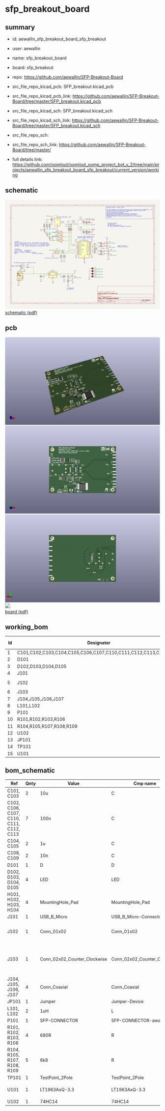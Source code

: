 # sfp_breakout_board
 
## summary 
* id: aewallin_sfp_breakout_board_sfp_breakout
* user: aewallin
* name: sfp_breakout_board
* board: sfp_breakout
* repo: https://github.com/aewallin/SFP-Breakout-Board
* src_file_repo_kicad_pcb: SFP_breakout.kicad_pcb
* src_file_repo_kicad_pcb_link: https://github.com/aewallin/SFP-Breakout-Board/tree/master/SFP_breakout.kicad_pcb
* src_file_repo_kicad_sch: SFP_breakout.kicad_sch
* src_file_repo_kicad_sch_link: https://github.com/aewallin/SFP-Breakout-Board/tree/master/SFP_breakout.kicad_sch

* src_file_repo_sch: 
* src_file_repo_sch_link: https://github.com/aewallin/SFP-Breakout-Board/tree/master/
* full details link: https://github.com/oomlout/oomlout_oomp_project_bot_v_2/tree/main/projects/aewallin_sfp_breakout_board_sfp_breakout/current_version/working  

## schematic  
![](working_schematic_600.png)  
[schematic (pdf)](working_schematic.pdf) 






















## pcb  
![](working_3d_600.png) 
![](working_3d_front_600.png)  
![](working_3d_back_600.png)  
![](working_600.png)  
[board (pdf)](working.pdf)  

## working_bom
| Id | Designator | Footprint | Quantity | Designation | Supplier and ref |  | None | 
| --- | --- | --- | --- | --- | --- | --- | --- | 
| 1 | C101,C102,C103,C104,C105,C106,C107,C110,C111,C112,C113,C108,C109 | C_0805_2012Metric | 13 | C |  |  | [''] | 
| 2 | D101 | DIODE_DO-214BA | 1 | D |  |  | [''] | 
| 3 | D102,D103,D104,D105 | LED_0805_2012Metric | 4 | LED |  |  | [''] | 
| 4 | J101 | USB_Micro-B_Molex-105017-0001 | 1 | USB_B_Micro |  |  | [''] | 
| 5 | J102 | TerminalBlock_TE_282834-2_1x02_P2.54mm_Horizontal | 1 | Conn_01x02 |  |  | [''] | 
| 6 | J103 | PinHeader_2x02_P2.54mm_Vertical | 1 | Conn_02x02_Counter_Clockwise |  |  | [''] | 
| 7 | J104,J105,J106,J107 | SMA_Amphenol_132289_EdgeMount | 4 | Conn_Coaxial |  |  | [''] | 
| 8 | L101,L102 | L_0805_2012Metric | 2 | L |  |  | [''] | 
| 9 | P101 | Connector_SFP_and_Cage | 1 | SFP-CONNECTOR |  |  | [''] | 
| 10 | R101,R102,R103,R106 | R_0805_2012Metric | 4 | R |  |  | [''] | 
| 11 | R104,R105,R107,R108,R109 | R_0805_2012Metric | 5 | 7k |  |  | [''] | 
| 12 | U102 | TSSOP-14_4.4x5mm_P0.65mm | 1 | 74HC14 |  |  | [''] | 
| 13 | JP101 | PinHeader_1x02_P2.54mm_Vertical | 1 | Jumper |  |  | [''] | 
| 14 | TP101 | PinHeader_1x02_P2.54mm_Vertical | 1 | TestPoint_2Pole |  |  | [''] | 
| 15 | U101 | TO-263-5_TabPin3 | 1 | LT1963AxQ-3.3 |  |  | [''] | 


## bom_schematic
| Ref | Qnty | Value | Cmp name | Footprint | Description | Vendor | DNP | 
| --- | --- | --- | --- | --- | --- | --- | --- | 
| C101, C103 | 2 | 10u | C | Capacitor_SMD:C_0805_2012Metric | Unpolarized capacitor |  |  | 
| C102, C106, C107, C110, C111, C112, C113 | 7 | 100n | C | Capacitor_SMD:C_0805_2012Metric | Unpolarized capacitor |  |  | 
| C104, C105 | 2 | 1u | C | Capacitor_SMD:C_0805_2012Metric | Unpolarized capacitor |  |  | 
| C108, C109 | 2 | 10n | C | Capacitor_SMD:C_0805_2012Metric | Unpolarized capacitor |  |  | 
| D101 | 1 | D | D | awallinKiCadFootprints:DIODE_DO-214BA | Diode |  |  | 
| D102, D103, D104, D105 | 4 | LED | LED | LED_SMD:LED_0805_2012Metric | Light emitting diode |  |  | 
| H101, H102, H103, H104 | 4 | MountingHole_Pad | MountingHole_Pad | MountingHole:MountingHole_3.2mm_M3_DIN965_Pad | Mounting Hole with connection |  |  | 
| J101 | 1 | USB_B_Micro | USB_B_Micro-Connector | Connector_USB:USB_Micro-B_Molex-105017-0001 |  |  |  | 
| J102 | 1 | Conn_01x02 | Conn_01x02 | TerminalBlock_TE-Connectivity:TerminalBlock_TE_282834-2_1x02_P2.54mm_Horizontal | Generic connector, single row, 01x02, script generated (kicad-library-utils/schlib/autogen/connector/) |  |  | 
| J103 | 1 | Conn_02x02_Counter_Clockwise | Conn_02x02_Counter_Clockwise | Connector_PinHeader_2.54mm:PinHeader_2x02_P2.54mm_Vertical | Generic connector, double row, 02x02, counter clockwise pin numbering scheme (similar to DIP package numbering), script generated (kicad-library-utils/schlib/autogen/connector/) |  |  | 
| J104, J105, J106, J107 | 4 | Conn_Coaxial | Conn_Coaxial | Connector_Coaxial:SMA_Amphenol_132289_EdgeMount | coaxial connector (BNC, SMA, SMB, SMC, Cinch/RCA, LEMO, ...) |  |  | 
| JP101 | 1 | Jumper | Jumper-Device | Connector_PinHeader_2.54mm:PinHeader_1x02_P2.54mm_Vertical |  |  |  | 
| L101, L102 | 2 | 1uH | L | Inductor_SMD:L_0805_2012Metric | Inductor |  |  | 
| P101 | 1 | SFP-CONNECTOR | SFP-CONNECTOR-awallin | awallinKiCadFootprints:Connector_SFP_and_Cage |  |  |  | 
| R101, R102, R103, R106 | 4 | 680R | R | Resistor_SMD:R_0805_2012Metric | Resistor |  |  | 
| R104, R105, R107, R108, R109 | 5 | 6k8 | R | Resistor_SMD:R_0805_2012Metric | Resistor |  |  | 
| TP101 | 1 | TestPoint_2Pole | TestPoint_2Pole | Connector_PinHeader_2.54mm:PinHeader_1x02_P2.54mm_Vertical | 2-polar test point |  |  | 
| U101 | 1 | LT1963AxQ-3.3 | LT1963AxQ-3.3 | Package_TO_SOT_SMD:TO-263-5_TabPin3 | 3.3V, 1.5A, Low Noise, Fast Transient Response LDO Regulator, TO-263-5 |  |  | 
| U102 | 1 | 74HC14 | 74HC14 | Package_SO:TSSOP-14_4.4x5mm_P0.65mm | Hex inverter schmitt trigger |  |  | 



